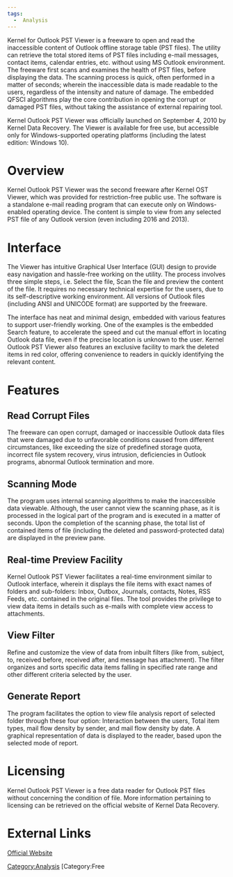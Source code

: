 ```yaml
---
tags:
  -  Analysis
---
```

Kernel for Outlook PST Viewer is a freeware to open and read the
inaccessible content of Outlook offline storage table (PST files). The
utility can retrieve the total stored items of PST files including
e-mail messages, contact items, calendar entries, etc. without using MS
Outlook environment. The freeware first scans and examines the health of
PST files, before displaying the data. The scanning process is quick,
often performed in a matter of seconds; wherein the inaccessible data is
made readable to the users, regardless of the intensity and nature of
damage. The embedded QFSCI algorithms play the core contribution in
opening the corrupt or damaged PST files, without taking the assistance
of external repairing tool.

Kernel Outlook PST Viewer was officially launched on September 4, 2010
by Kernel Data Recovery. The Viewer is available for free use, but
accessible only for Windows-supported operating platforms (including the
latest edition: Windows 10).

# Overview

Kernel Outlook PST Viewer was the second freeware after Kernel OST
Viewer, which was provided for restriction-free public use. The software
is a standalone e-mail reading program that can execute only on
Windows-enabled operating device. The content is simple to view from any
selected PST file of any Outlook version (even including 2016 and 2013).

# Interface

The Viewer has intuitive Graphical User Interface (GUI) design to
provide easy navigation and hassle-free working on the utility. The
process involves three simple steps, i.e. Select the file, Scan the file
and preview the content of the file. It requires no necessary technical
expertise for the users, due to its self-descriptive working
environment. All versions of Outlook files (including ANSI and UNICODE
format) are supported by the freeware.

The interface has neat and minimal design, embedded with various
features to support user-friendly working. One of the examples is the
embedded Search feature, to accelerate the speed and cut the manual
effort in locating Outlook data file, even if the precise location is
unknown to the user. Kernel Outlook PST Viewer also features an
exclusive facility to mark the deleted items in red color, offering
convenience to readers in quickly identifying the relevant content.

# Features

## Read Corrupt Files

The freeware can open corrupt, damaged or inaccessible Outlook data
files that were damaged due to unfavorable conditions caused from
different circumstances, like exceeding the size of predefined storage
quota, incorrect file system recovery, virus intrusion, deficiencies in
Outlook programs, abnormal Outlook termination and more.

## Scanning Mode

The program uses internal scanning algorithms to make the inaccessible
data viewable. Although, the user cannot view the scanning phase, as it
is processed in the logical part of the program and is executed in a
matter of seconds. Upon the completion of the scanning phase, the total
list of contained items of file (including the deleted and
password-protected data) are displayed in the preview pane.

## Real-time Preview Facility

Kernel Outlook PST Viewer facilitates a real-time environment similar to
Outlook interface, wherein it displays the file items with exact names
of folders and sub-folders: Inbox, Outbox, Journals, contacts, Notes,
RSS Feeds, etc. contained in the original files. The tool provides the
privilege to view data items in details such as e-mails with complete
view access to attachments.

## View Filter

Refine and customize the view of data from inbuilt filters (like from,
subject, to, received before, received after, and message has
attachment). The filter organizes and sorts specific data items falling
in specified rate range and other different criteria selected by the
user.

## Generate Report

The program facilitates the option to view file analysis report of
selected folder through these four option: Interaction between the
users, Total item types, mail flow density by sender, and mail flow
density by date. A graphical representation of data is displayed to the
reader, based upon the selected mode of report.

# Licensing

Kernel Outlook PST Viewer is a free data reader for Outlook PST files
without concerning the condition of file. More information pertaining to
licensing can be retrieved on the official website of Kernel Data
Recovery.

# External Links

[Official Website](http://www.nucleustechnologies.com/)

[Category:Analysis](category:analysis.md) [Category:Free
